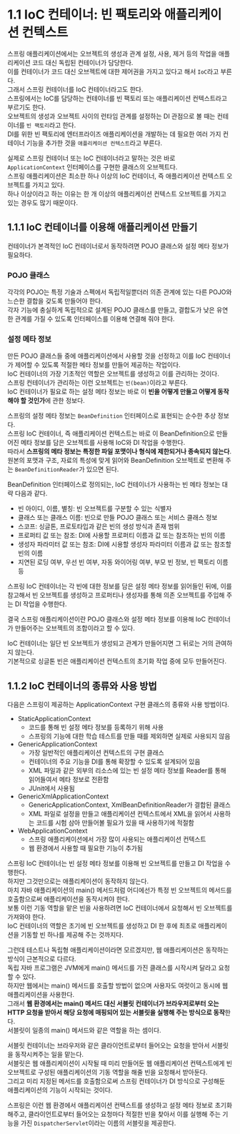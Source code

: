 # 1.1 IoC 컨테이너: 빈 팩토리와 애플리케이션 컨텍스트

스프링 애플리케이션에서는 오브젝트의 생성과 관계 설정, 사용, 제거 등의 작업을 애플리케이션 코드 대신 독립된 컨테이너가 담당한다.  
이를 컨테이너가 코드 대신 오브젝트에 대한 제어권을 가지고 있다고 해서 `IoC`라고 부른다.  
그래서 스프링 컨테이너를 IoC 컨테이너라고도 한다.  
스프링에서는 IoC를 담당하는 컨테이너를 빈 팩토리 또는 애플리케이션 컨텍스트라고 부르기도 한다.  
오브젝트의 생성과 오브젝트 사이의 런타임 관계를 설정하는 DI 관점으로 볼 때는 컨테이너를 `빈 팩토리`라고 한다.  
DI를 위한 빈 팩토리에 엔터프라이즈 애플리케이션을 개발하는 데 필요한 여러 가지 컨테이너 기능을 추가한 것을 `애플리케이션 컨텍스트`라고 부른다.

실제로 스프링 컨테이너 또는 IoC 컨테이너라고 말하는 것은 바로 `ApplicationContext` 인터페이스를 구현한 클래스의 오브젝트다.  
스프링 애플리케이션은 최소한 하나 이상의 IoC 컨테이너, 즉 애플리케이션 컨텍스트 오브젝트를 가지고 있다.  
하나 이상이라고 하는 이유는 한 개 이상의 애플리케이션 컨텍스트 오브젝트를 가지고 있는 경우도 많기 때문이다.

## 1.1.1 IoC 컨테이너를 이용해 애플리케이션 만들기

컨테이너가 본격적인 IoC 컨테이너로서 동작하려면 POJO 클래스와 설정 메타 정보가 필요하다.

### POJO 클래스

각각의 POJO는 특정 기술과 스펙에서 독립적일뿐더러 의존 관계에 있는 다른 POJO와 느슨한 결합을 갖도록 만들어야 한다.  
각자 기능에 충실하게 독립적으로 설계된 POJO 클래스를 만들고, 결합도가 낮은 유연한 관계를 가질 수 있도록 인터페이스를 이용해 연결해 줘야 한다.

### 설정 메타 정보

만든 POJO 클래스들 중에 애플리케이션에서 사용할 것을 선정하고 이를 IoC 컨테이너가 제어할 수 있도록 적절한 메타 정보를 만들어 제공하는 작업이다.  
IoC 컨테이너의 가장 기초적인 역할은 오브젝트를 생성하고 이를 관리하는 것이다.  
스프링 컨테이너가 관리하는 이런 오브젝트는 `빈(bean)`이라고 부른다.  
IoC 컨테이너가 필요로 하는 설정 메타 정보는 바로 이 **빈을 어떻게 만들고 어떻게 동작해야 할 것인가**에 관한 정보다.

스프링의 설정 메타 정보는 `BeanDefinition` 인터페이스로 표현되는 순수한 추상 정보다.  
스프링 IoC 컨테이너, 즉 애플리케이션 컨텍스트는 바로 이 BeanDefinition으로 만들어진 메타 정보를 담은 오브젝트를 사용해 IoC와 DI 작업을 수행한다.  
따라서 **스프링의 메타 정보는 특정한 파일 포맷이나 형식에 제한되거나 종속되지 않는다**.  
원본의 포맷과 구조, 자료의 특성에 맞게 읽어와 BeanDefinition 오브젝트로 변환해 주는 `BeanDefinitionReader`가 있으면 된다.

BeanDefinition 인터페이스로 정의되는, IoC 컨테이너가 사용하는 빈 메타 정보는 대략 다음과 같다.

- 빈 아이디, 이름, 별칭: 빈 오브젝트를 구분할 수 있는 식별자
- 클래스 또는 클래스 이름: 빈으로 만들 POJO 클래스 또는 서비스 클래스 정보
- 스코프: 싱글톤, 프로토타입과 같은 빈의 생성 방식과 존재 범위
- 프로퍼티 값 또는 참조: DI에 사용할 프로퍼티 이름과 값 또는 참조하는 빈의 이름
- 생성자 파라미터 값 또는 참조: DI에 시용할 생성자 파라미터 이름과 값 또는 참조할 빈의 이름
- 지연된 로딩 여부, 우선 빈 여부, 자동 와이어링 여부, 부모 빈 정보, 빈 팩토리 이름 등

스프링 IoC 컨테이너는 각 빈에 대한 정보를 담은 설정 메타 정보를 읽어들인 뒤에, 이를 참고해서 빈 오브젝트를 생성하고 프로퍼티나 생성자를 통해 의존 오브젝트를 주입해 주는 DI 작업을 수행한다.

결국 스프링 애플리케이션이란 POJO 클래스와 설정 메타 정보를 이용해 IoC 컨테이너가 만들어주는 오브젝트의 조합이라고 할 수 있다.

IoC 컨테이너는 일단 빈 오브젝트가 생성되고 관계가 만들어지면 그 뒤로는 거의 관여하지 않는다.  
기본적으로 싱글톤 빈은 애플리케이션 컨텍스트의 초기화 작업 중에 모두 만들어진다.

## 1.1.2 IoC 컨테이너의 종류와 사용 방법

다음은 스프링이 제공하는 ApplicationContext 구현 클래스의 종류와 사용 방법이다.

- StaticApplicationContext
  - 코드를 통해 빈 설정 메타 정보를 등록하기 위해 사용
  - 스프링의 기능에 대한 학습 테스트를 만들 때를 제외하면 실제로 사용되지 않음
- GenericApplicationContext
  - 가장 일반적인 애플리케이션 컨텍스트의 구현 클래스
  - 컨테이너의 주요 기능을 DI를 통해 확장할 수 있도록 설계되어 있음
  - XML 파일과 같은 외부의 리소스에 있는 빈 설정 메타 정보를 Reader를 통해 읽어들여서 메타 정보로 전환함
  - JUnit에서 사용됨
- GenericXmlApplicationContext
  - GenericApplicationContext, XmlBeanDefinitionReader가 결합된 클래스
  - XML 파일로 설정을 만들고 애플리케이션 컨텍스트에서 XML을 읽어서 사용하는 코드를 시험 삼아 만들어볼 필요가 있을 때 사용하기에 적절함
- WebApplicationContext
  - 스프링 애플리케이션에서 가장 많이 사용되는 애플리케이션 컨텍스트
  - 웹 환경에서 사용할 때 필요한 기능이 추가됨

스프링 IoC 컨테이너는 빈 설정 메타 정보를 이용해 빈 오브젝트를 만들고 DI 작업을 수행한다.  
하지만 그것만으로는 애플리케이션이 동작하지 않는다.  
마치 자바 애플리케이션의 main() 메서드처럼 어디에선가 특정 빈 오브젝트의 메서드를 호출함으로써 애플리케이션을 동작시켜야 한다.  
보통 이런 기동 역할을 맡은 빈을 사용하려면 IoC 컨테이너에서 요청해서 빈 오브젝트를 가져와야 한다.  
IoC 컨테이너의 역할은 초기에 빈 오브젝트를 생성하고 DI 한 후에 최초로 애플리케이션을 기동할 빈 하나를 제공해 주는 것까지다.

그런데 테스트나 독립형 애플리케이션이라면 모르겠지만, 웹 애플리케이션은 동작하는 방식이 근본적으로 다르다.  
독립 자바 프로그램은 JVM에게 main() 메서드를 가진 클래스를 시작시켜 달라고 요청할 수 있다.  
하지만 웹에서는 main() 메서드를 호출할 방법이 없으며 사용자도 여럿이고 동시에 웹 애플리케이션을 사용한다.  
그래서 **웹 환경에서는 main() 메서드 대신 서블릿 컨테이너가 브라우저로부터 오는 HTTP 요청을 받아서 해당 요청에 매핑되어 있는 서블릿을 실행해 주는 방식으로 동작**한다.  
서블릿이 일종의 main() 메서드와 같은 역할을 하는 셈이다.

서블릿 컨테이너는 브라우저와 같은 클라이언트로부터 들어오는 요청을 받아서 서블릿을 동작시켜주는 일을 맡는다.  
서블릿은 웹 애플리케이션이 시작될 때 미리 만들어둔 웹 애플리케이션 컨텍스트에게 빈 오브젝트로 구성된 애플리케이션의 기동 역할을 해줄 빈을 요청해서 받아둔다.  
그리고 미리 지정된 메서드를 호출함으로써 스프링 컨테이너가 DI 방식으로 구성해둔 애플리케이션의 기능이 시작되는 것이다.

스프링은 이런 웹 환경에서 애플리케이션 컨텍스트를 생성하고 설정 메타 정보로 초기화해주고, 클라이언트로부터 들어오는 요청마다 적절한 빈을 찾아서 이를 실행해 주는 기능을 가진 `DispatcherServlet`이라는 이름의 서블릿을 제공한다.
